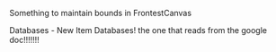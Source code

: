 Something to maintain bounds in FrontestCanvas



Databases - New Item Databases! the one that reads from the google doc!!!!!!!
